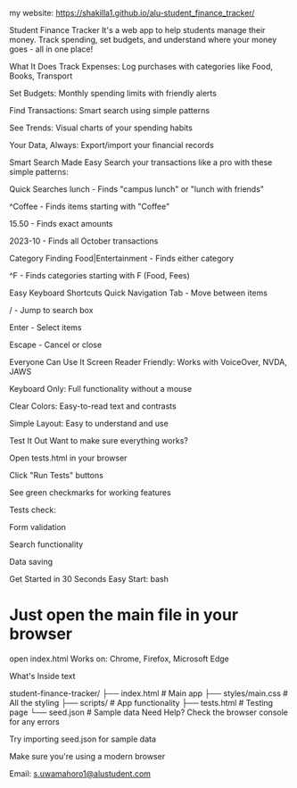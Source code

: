my website: https://shakilla1.github.io/alu-student_finance_tracker/
 
 Student Finance Tracker
It's a web app to help students manage their money. Track spending, set budgets, and understand where your money goes - all in one place!

 What It Does
Track Expenses: Log purchases with categories like Food, Books, Transport

Set Budgets: Monthly spending limits with friendly alerts

Find Transactions: Smart search using simple patterns

See Trends: Visual charts of your spending habits

Your Data, Always: Export/import your financial records

 Smart Search Made Easy
Search your transactions like a pro with these simple patterns:

Quick Searches
lunch - Finds "campus lunch" or "lunch with friends"

^Coffee - Finds items starting with "Coffee"

15.50 - Finds exact amounts

2023-10 - Finds all October transactions

Category Finding
Food|Entertainment - Finds either category

^F - Finds categories starting with F (Food, Fees)

Easy Keyboard Shortcuts
Quick Navigation
Tab - Move between items

/ - Jump to search box

Enter - Select items

Escape - Cancel or close

 Everyone Can Use It
Screen Reader Friendly: Works with VoiceOver, NVDA, JAWS

Keyboard Only: Full functionality without a mouse

Clear Colors: Easy-to-read text and contrasts

Simple Layout: Easy to understand and use

 Test It Out
Want to make sure everything works?

Open tests.html in your browser

Click "Run Tests" buttons

See green checkmarks for working features

Tests check:

Form validation

Search functionality

 Data saving

 Get Started in 30 Seconds
Easy Start:
bash
# Just open the main file in your browser
open index.html
Works on: Chrome, Firefox, Microsoft Edge

 What's Inside
text

student-finance-tracker/
├── index.html          # Main app
├── styles/main.css     # All the styling
├── scripts/            # App functionality
├── tests.html          # Testing page
└── seed.json           # Sample data
 Need Help?
Check the browser console for any errors

Try importing seed.json for sample data

Make sure you're using a modern browser

Email: s.uwamahoro1@alustudent.com

